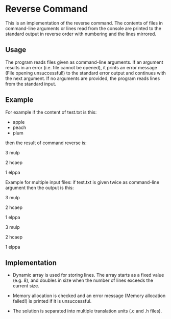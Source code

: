 
# Reverse Command

This is an implementation of the reverse command. The contents of files in command-line arguments or lines read from the console are printed to the standard output in reverse order with numbering and the lines mirrored.


## Usage

The program reads files given as command-line arguments. If an argument results in an error (i.e. file cannot be opened), it prints an error message (File opening unsuccessful!) to the standard error output and continues with the next argument. If no arguments are provided, the program reads lines from the standard input.

## Example

For example if the content of test.txt is this:

* apple
* peach
* plum

then the result of command reverse is:

3 mulp

2 hcaep

1 elppa

Example for multiple input files: if test.txt is given twice as command-line argument then the output is this:

3 mulp

2 hcaep

1 elppa

3 mulp

2 hcaep

1 elppa


## Implementation

* Dynamic array is used for storing lines. The array starts as a fixed value (e.g. 8), and doubles in size when the number of lines exceeds the current size.

* Memory allocation is checked and an error message (Memory allocation failed!) is printed if it is unsuccessful.

* The solution is separated into multiple translation units (.c and .h files).